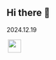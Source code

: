 ## Hi there 👋
2024.12.19


<img src="https://img.shields.io/badge/php-777BB4?style=flat-square&logo=PHP&logoColor=white" style="width : auto; height : 30px; margin-left : 3px; margin-right : 3px;"/>


<!--
<img src="https://img.shields.io/badge/표현하고자 하는 말-색상?style=flat-square&logo=simpleicons에서 지칭하는 아이콘명&logoColor=아이콘색상" style="height : auto; margin-left : 10px; margin-right : 10px;"/>
-->


<!--
**qnlnp/qnlnp** is a ✨ _special_ ✨ repository because its `README.md` (this file) appears on your GitHub profile.

Here are some ideas to get you started:

- 🔭 I’m currently working on ...
- 🌱 I’m currently learning ...
- 👯 I’m looking to collaborate on ...
- 🤔 I’m looking for help with ...
- 💬 Ask me about ...
- 📫 How to reach me: ...
- 😄 Pronouns: ...
- ⚡ Fun fact: ...
-->
